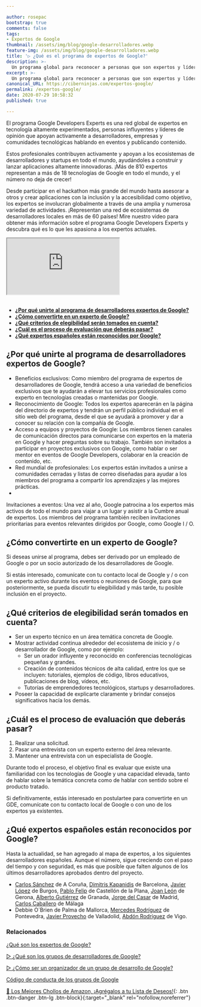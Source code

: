 ```yaml
---

author: rosepac
bootstrap: true
comments: false
tags:
- Expertos de Google
thumbnail: /assets/img/blog/google-desarrolladores.webp
feature-img: /assets/img/blog/google-desarrolladores.webp
title: '▷ ¿Qué es el programa de expertos de Google?'
description: >-
  Un programa global para reconocer a personas que son expertos y líderes de opinión en una o más tecnologías de Google. Estos profesionales contribuyen y apoyan activamente a los ecosistemas de desarrolladores y startups de todo el mundo, ayudándoles a crear y lanzar aplicaciones altamente innovadoras.
excerpt: >-
  Un programa global para reconocer a personas que son expertos y líderes de opinión en una o más tecnologías de Google. Estos profesionales contribuyen y apoyan activamente a los ecosistemas de desarrolladores y startups de todo el mundo, ayudándoles a crear y lanzar aplicaciones altamente innovadoras.
canonical_URL: https://ciberninjas.com/expertos-google/
permalink: /expertos-google/
date: 2020-07-29 10:58:32
published: true

---
```


El programa Google Developers Experts es una red global de expertos en tecnología altamente experimentados, personas influyentes y líderes de opinión que apoyan activamente a desarrolladores, empresas y comunidades tecnológicas hablando en eventos y publicando contenido.

Estos profesionales contribuyen activamente y apoyan a los ecosistemas de desarrolladores y startups en todo el mundo, ayudándoles a construir y lanzar aplicaciones altamente innovadoras. ¡Más de 810 expertos representan a más de 18 tecnologías de Google en todo el mundo, y el número no deja de crecer!

Desde participar en el hackathon más grande del mundo hasta asesorar a otros y crear aplicaciones con la inclusión y la accesibilidad como objetivo, los expertos se involucran globalmente a través de una amplia y numerosa variedad de actividades. ¡Representan una red de ecosistemas de desarrolladores locales en más de 60 países! Mire nuestro video para obtener más información sobre el programa Google Developers Experts y descubra qué es lo que les apasiona a los expertos actuales.

<div class="embed-responsive embed-responsive-16by9">
  <iframe class="embed-responsive-item" src="https://www.youtube-nocookie.com/embed/m-ig1pECpSc?rel=0" allowfullscreen></iframe>
</div><br/>

- [**¿Por qué unirte al programa de desarrolladores expertos de Google?**](#por-qué-unirte-al-programa-de-desarrolladores-expertos-de-google)
- [**¿Cómo convertirte en un experto de Google?**](#cómo-convertirte-en-un-experto-de-google)
- [**¿Qué criterios de elegibilidad serán tomados en cuenta?**](#qué-criterios-de-elegibilidad-serán-tomados-en-cuenta)
- [**¿Cuál es el proceso de evaluación que deberás pasar?**](#cuál-es-el-proceso-de-evaluación-que-deberás-pasar)
- [**¿Qué expertos españoles están reconocidos por Google?**](#qué-expertos-españoles-están-reconocidos-por-google)

## **¿Por qué unirte al programa de desarrolladores expertos de Google?**

- Beneficios exclusivos: Como miembro del programa de expertos de desarrolladores de Google, tendrá acceso a una variedad de beneficios exclusivos que te ayudarán a elevar tus servicios profesionales como experto en tecnologías creadas o mantenidas por Google.
- Reconocimiento de Google: Todos los expertos aparecerán en la página del directorio de expertos y tendrán un perfil público individual en el sitio web del programa, desde el que se ayudará a promover y dar a conocer su relación con la compañía de Google.
- Acceso a equipos y proyectos de Google: Los miembros tienen canales de comunicación directos para comunicarse con expertos en la materia en Google y hacer preguntas sobre su trabajo. También son invitados a participar en proyectos exclusivos con Google, como hablar o ser mentor en eventos de Google Developers, colaborar en la creación de contenido, etc.
- Red mundial de profesionales: Los expertos están invitados a unirse a comunidades cerradas y listas de correo diseñadas para ayudar a los miembros del programa a compartir los aprendizajes y las mejores prácticas.
- 
Invitaciones a eventos: Una vez al año, Google patrocina a los expertos más activos de todo el mundo para viajar a un lugar y asistir a la Cumbre anual de expertos. Los miembros del programa también reciben invitaciones prioritarias para eventos relevantes dirigidos por Google, como Google I / O.

## **¿Cómo convertirte en un experto de Google?**

Si deseas unirse al programa, debes ser derivado por un empleado de Google o por un socio autorizado de los desarrolladores de Google.

Si estás interesado, comunícate con tu contacto local de Google y / o con un experto activo durante los eventos o reuniones de Google, para que posteriormente, se pueda discutir tu elegibilidad y más tarde, tu posible inclusión en el proyecto.

## **¿Qué criterios de elegibilidad serán tomados en cuenta?**

- Ser un experto técnico en un área temática concreta de Google.
- Mostrar actividad continua alrededor del ecosistema de inicio y / o desarrollador de Google, como por ejemplo:
  - Ser un orador influyente y reconocido en conferencias tecnológicas pequeñas y grandes.
  - Creación de contenidos técnicos de alta calidad, entre los que se incluyen: tutoriales, ejemplos de código, libros educativos, publicaciones de blog, vídeos, etc.
  - Tutorías de emprendedores tecnológicos, startups y desarrolladores.
- Poseer la capacidad de explicarte claramente y brindar consejos significativos hacía los demás.

## **¿Cuál es el proceso de evaluación que deberás pasar?**

1. Realizar una solicitud.
2. Pasar una entrevista con un experto externo del área relevante.
3. Mantener una entrevista con un especialista de Google.

Durante todo el proceso, el objetivo final es evaluar que existe una familiaridad con los tecnologías de Google y una capacidad elevada, tanto de hablar sobre la temática concreta como de hablar con sentido sobre el producto tratado.

Si definitivamente, estás interesado en postulartee para convertirte en un GDE, comunícate con tu contacto local de Google o con uno de los expertos ya existentes.

## **¿Qué expertos españoles están reconocidos por Google?**

Hasta la actualidad, se han agregado al mapa de expertos, a los siguientes desarrolladores españoles. Aunque el número, sigue creciendo con el paso del tiempo y con seguridad, es más que posible que falten algunos de los últimos desarrolladores aprobados dentro del proyecto.

- [Carlos Sánchez](https://ciberninjas.com/gde-google-cloud-carlos-sanchez/) de A Coruña, [Dimitris Kapanidis](https://ciberninjas.com/gde-google-cloud-dimitris-kapanidis/) de Barcelona, [Javier López](https://ciberninjas.com/gde-google-cloud-javier-lopez/) de Burgos, [Pablo Felip](https://ciberninjas.com/gde-g-suite-pablo-felip/) de Castellón de la Plana, [Joan León](https://ciberninjas.com/gde-tecnologias-web-joan-leon/) de Gerona, [Alberto Gutiérrez](https://ciberninjas.com/gde-google-cloud-alberto-gutierrez/) de Granada, [Jorge del Casar](https://ciberninjas.com/gde-tecnologias-web-jorge-del-casar/) de Madrid, [Carlos Caballero](https://ciberninjas.com/gde-angular-carlos-caballero/) de Málaga
- Debbie O´Brien de Palma de Mallorca, [Mercedes Rodríguez](https://ciberninjas.com/gde-asistente-mercedes-rodriguez/) de Pontevedra, [Javier Provecho](https://ciberninjas.com/gde-google-cloud-javier-provecho/) de Valladolid, [Abdón Rodríguez](https://ciberninjas.com/gde-tecnologias-web-abdon-rodriguez/) de Vigo.

### **Relacionados** <!-- omit in toc -->

[¿Qué son los expertos de Google?](https://ciberninjas.com/wiki/gde/)

[▷ ¿Qué son los grupos de desarrolladores de Google?](https://ciberninjas.com/gdg-grupos-desarrollo-google/)

[▷ ¿Cómo ser un organizador de un grupo de desarrollo de Google?](https://ciberninjas.com/gdg-organizadores-grupos/)

[Código de conducta de los grupos de Google](https://ciberninjas.com/gdg-codigo-conducta/)

[🛒 Los Mejores Chollos de Amazon, ¡Agrégalos a tu Lista de Deseos!](/amazon/ "Los Mejores Chollos de Amazon, Ofertas Flash, Black Monday y Amazon Prime Day"){: .btn .btn-danger .btn-lg .btn-block}{:target="_blank" rel="nofollow,noreferrer"}